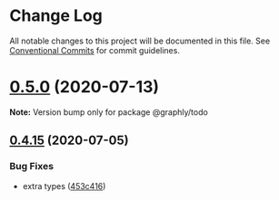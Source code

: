# Change Log

All notable changes to this project will be documented in this file.
See [Conventional Commits](https://conventionalcommits.org) for commit guidelines.

# [0.5.0](https://github.com/graphly/graphly/compare/v0.4.19...v0.5.0) (2020-07-13)

**Note:** Version bump only for package @graphly/todo





## [0.4.15](https://github.com/graphly/graphly/compare/v0.4.14...v0.4.15) (2020-07-05)


### Bug Fixes

* extra types ([453c416](https://github.com/graphly/graphly/commit/453c4162944de88a2d16b696579dc0f2cf8cffa4))
